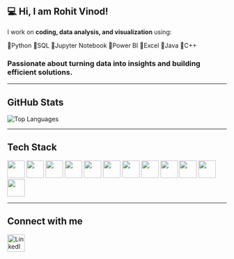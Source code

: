 ## 💻 Hi, I am **Rohit Vinod**! 

I work on **coding, data analysis, and visualization** using:

🔹Python
🔹SQL
🔹Jupyter Notebook
🔹Power BI
🔹Excel
🔹Java
🔹C++


### Passionate about turning data into insights and building efficient solutions.

--------------------------------------------------------------------------------------------------------------------------------------------------------------------

##  GitHub Stats


![Top Languages](https://github-readme-stats.vercel.app/api/top-langs/?username=Rohit-968&layout=compact&theme=radical)


---------------------------------------------------------------------------------------------------------------------------------------------------------------------------------------------------------------

##  Tech Stack

<div>
  <img src="https://img.shields.io/badge/-Python-3776AB?style=for-the-badge&logo=python&logoColor=FFD43B" height="40" />
  <img src="https://img.shields.io/badge/-MySQL-4479A1?style=for-the-badge&logo=mysql&logoColor=white" height="40" />
  <img src="https://img.shields.io/badge/-Java-007396?style=for-the-badge&logo=java&logoColor=white" height="40" />
  <img src="https://img.shields.io/badge/-C-00599C?style=for-the-badge&logo=c&logoColor=white" height="40" />
  <img src="https://img.shields.io/badge/-C++-00599C?style=for-the-badge&logo=c%2B%2B&logoColor=white" height="40" />
  <img src="https://img.shields.io/badge/-Power%20BI-F2C811?style=for-the-badge&logo=power-bi&logoColor=black" height="40" />
  <img src="https://img.shields.io/badge/-Jupyter-F37626?style=for-the-badge&logo=jupyter&logoColor=white" height="40" />
  <img src="https://img.shields.io/badge/-Excel-217346?style=for-the-badge&logo=microsoft-excel&logoColor=white" height="40" />
  <img src="https://img.shields.io/badge/-Pandas-150458?style=for-the-badge&logo=pandas&logoColor=white" height="40" />
  <img src="https://img.shields.io/badge/-Scikit--Learn-F7931E?style=for-the-badge&logo=scikit-learn&logoColor=white" height="40" />
  <img src="https://img.shields.io/badge/-Matplotlib-11557C?style=for-the-badge&logo=matplotlib&logoColor=white" height="40" />
  <img src="https://img.shields.io/badge/-Seaborn-3E6B9C?style=for-the-badge&logo=seaborn&logoColor=white" height="40" />
</div>



---------------------------------------------------------------------------------------------------------------------------------------------------------------------------------------------------------------

##  Connect with me

<a href="https://www.linkedin.com/in/rohit-vinod-89466a381/" target="_blank">
  <img src="https://raw.githubusercontent.com/Rohit-968/Rohit-968/main/assets/linkedin.png" alt="LinkedIn" width="40" style="vertical-align:middle;" />
</a>












<!--
**Rohit-968/Rohit-968** is a ✨ _special_ ✨ repository because its `README.md` (this file) appears on your GitHub profile.

Here are some ideas to get you started:

- 🔭 I’m currently working on ...
- 🌱 I’m currently learning ...
- 👯 I’m looking to collaborate on ...
- 🤔 I’m looking for help with ...
- 💬 Ask me about ...
- 📫 How to reach me: ...
- 😄 Pronouns: ...
- ⚡ Fun fact: ...
-->
